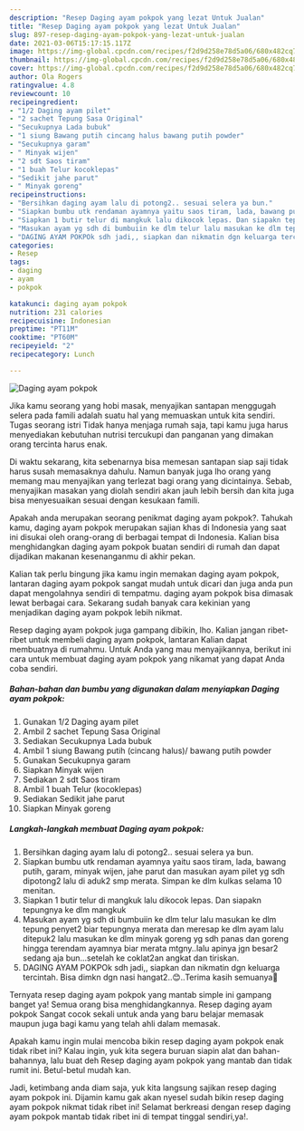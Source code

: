 ```yaml
---
description: "Resep Daging ayam pokpok yang lezat Untuk Jualan"
title: "Resep Daging ayam pokpok yang lezat Untuk Jualan"
slug: 897-resep-daging-ayam-pokpok-yang-lezat-untuk-jualan
date: 2021-03-06T15:17:15.117Z
image: https://img-global.cpcdn.com/recipes/f2d9d258e78d5a06/680x482cq70/daging-ayam-pokpok-foto-resep-utama.jpg
thumbnail: https://img-global.cpcdn.com/recipes/f2d9d258e78d5a06/680x482cq70/daging-ayam-pokpok-foto-resep-utama.jpg
cover: https://img-global.cpcdn.com/recipes/f2d9d258e78d5a06/680x482cq70/daging-ayam-pokpok-foto-resep-utama.jpg
author: Ola Rogers
ratingvalue: 4.8
reviewcount: 10
recipeingredient:
- "1/2 Daging ayam pilet"
- "2 sachet Tepung Sasa Original"
- "Secukupnya Lada bubuk"
- "1 siung Bawang putih cincang halus bawang putih powder"
- "Secukupnya garam"
- " Minyak wijen"
- "2 sdt Saos tiram"
- "1 buah Telur kocoklepas"
- "Sedikit jahe parut"
- " Minyak goreng"
recipeinstructions:
- "Bersihkan daging ayam lalu di potong2.. sesuai selera ya bun."
- "Siapkan bumbu utk rendaman ayamnya yaitu saos tiram, lada, bawang putih, garam, minyak wijen, jahe parut dan masukan ayam pilet yg sdh dipotong2 lalu di aduk2 smp merata. Simpan ke dlm kulkas selama 10 menitan."
- "Siapkan 1 butir telur di mangkuk lalu dikocok lepas. Dan siapakn tepungnya ke dlm mangkuk"
- "Masukan ayam yg sdh di bumbuiin ke dlm telur lalu masukan ke dlm tepung penyet2 biar tepungnya merata dan meresap ke dlm ayam lalu ditepuk2 lalu masukan ke dlm minyak goreng yg sdh panas dan goreng hingga terendam ayamnya biar merata mtgny..lalu apinya jgn besar2 sedang aja bun...setelah ke coklat2an angkat dan tiriskan."
- "DAGING AYAM POKPOk sdh jadi,, siapkan dan nikmatin dgn keluarga tercintah. Bisa dimkn dgn nasi hangat2..😊..Terima kasih semuanya🙏"
categories:
- Resep
tags:
- daging
- ayam
- pokpok

katakunci: daging ayam pokpok 
nutrition: 231 calories
recipecuisine: Indonesian
preptime: "PT11M"
cooktime: "PT60M"
recipeyield: "2"
recipecategory: Lunch

---
```



![Daging ayam pokpok](https://img-global.cpcdn.com/recipes/f2d9d258e78d5a06/680x482cq70/daging-ayam-pokpok-foto-resep-utama.jpg)

Jika kamu seorang yang hobi masak, menyajikan santapan menggugah selera pada famili adalah suatu hal yang memuaskan untuk kita sendiri. Tugas seorang istri Tidak hanya menjaga rumah saja, tapi kamu juga harus menyediakan kebutuhan nutrisi tercukupi dan panganan yang dimakan orang tercinta harus enak.

Di waktu  sekarang, kita sebenarnya bisa memesan santapan siap saji tidak harus susah memasaknya dahulu. Namun banyak juga lho orang yang memang mau menyajikan yang terlezat bagi orang yang dicintainya. Sebab, menyajikan masakan yang diolah sendiri akan jauh lebih bersih dan kita juga bisa menyesuaikan sesuai dengan kesukaan famili. 



Apakah anda merupakan seorang penikmat daging ayam pokpok?. Tahukah kamu, daging ayam pokpok merupakan sajian khas di Indonesia yang saat ini disukai oleh orang-orang di berbagai tempat di Indonesia. Kalian bisa menghidangkan daging ayam pokpok buatan sendiri di rumah dan dapat dijadikan makanan kesenanganmu di akhir pekan.

Kalian tak perlu bingung jika kamu ingin memakan daging ayam pokpok, lantaran daging ayam pokpok sangat mudah untuk dicari dan juga anda pun dapat mengolahnya sendiri di tempatmu. daging ayam pokpok bisa dimasak lewat berbagai cara. Sekarang sudah banyak cara kekinian yang menjadikan daging ayam pokpok lebih nikmat.

Resep daging ayam pokpok juga gampang dibikin, lho. Kalian jangan ribet-ribet untuk membeli daging ayam pokpok, lantaran Kalian dapat membuatnya di rumahmu. Untuk Anda yang mau menyajikannya, berikut ini cara untuk membuat daging ayam pokpok yang nikamat yang dapat Anda coba sendiri.

<!--inarticleads1-->

##### Bahan-bahan dan bumbu yang digunakan dalam menyiapkan Daging ayam pokpok:

1. Gunakan 1/2 Daging ayam pilet
1. Ambil 2 sachet Tepung Sasa Original
1. Sediakan Secukupnya Lada bubuk
1. Ambil 1 siung Bawang putih (cincang halus)/ bawang putih powder
1. Gunakan Secukupnya garam
1. Siapkan  Minyak wijen
1. Sediakan 2 sdt Saos tiram
1. Ambil 1 buah Telur (kocoklepas)
1. Sediakan Sedikit jahe parut
1. Siapkan  Minyak goreng




<!--inarticleads2-->

##### Langkah-langkah membuat Daging ayam pokpok:

1. Bersihkan daging ayam lalu di potong2.. sesuai selera ya bun.
1. Siapkan bumbu utk rendaman ayamnya yaitu saos tiram, lada, bawang putih, garam, minyak wijen, jahe parut dan masukan ayam pilet yg sdh dipotong2 lalu di aduk2 smp merata. Simpan ke dlm kulkas selama 10 menitan.
1. Siapkan 1 butir telur di mangkuk lalu dikocok lepas. Dan siapakn tepungnya ke dlm mangkuk
1. Masukan ayam yg sdh di bumbuiin ke dlm telur lalu masukan ke dlm tepung penyet2 biar tepungnya merata dan meresap ke dlm ayam lalu ditepuk2 lalu masukan ke dlm minyak goreng yg sdh panas dan goreng hingga terendam ayamnya biar merata mtgny..lalu apinya jgn besar2 sedang aja bun...setelah ke coklat2an angkat dan tiriskan.
1. DAGING AYAM POKPOk sdh jadi,, siapkan dan nikmatin dgn keluarga tercintah. Bisa dimkn dgn nasi hangat2..😊..Terima kasih semuanya🙏




Ternyata resep daging ayam pokpok yang mantab simple ini gampang banget ya! Semua orang bisa menghidangkannya. Resep daging ayam pokpok Sangat cocok sekali untuk anda yang baru belajar memasak maupun juga bagi kamu yang telah ahli dalam memasak.

Apakah kamu ingin mulai mencoba bikin resep daging ayam pokpok enak tidak ribet ini? Kalau ingin, yuk kita segera buruan siapin alat dan bahan-bahannya, lalu buat deh Resep daging ayam pokpok yang mantab dan tidak rumit ini. Betul-betul mudah kan. 

Jadi, ketimbang anda diam saja, yuk kita langsung sajikan resep daging ayam pokpok ini. Dijamin kamu gak akan nyesel sudah bikin resep daging ayam pokpok nikmat tidak ribet ini! Selamat berkreasi dengan resep daging ayam pokpok mantab tidak ribet ini di tempat tinggal sendiri,ya!.

